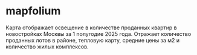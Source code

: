 # mapfolium
Карта отображает освещение в количестве проданных квартир в новостройках Москвы за 1 полугодие 2025 года. Отражает количество проданных лотов в районе, тепловую карту, средние цены за м2 и количество жилых комплексов.
